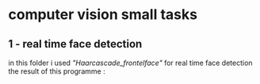 # computer vision small tasks 
## 1 - real time face detection 

in this folder i used  <i> "Haarcascade_frontelface" </i> for real time face detection <br>
the result of this programme :
